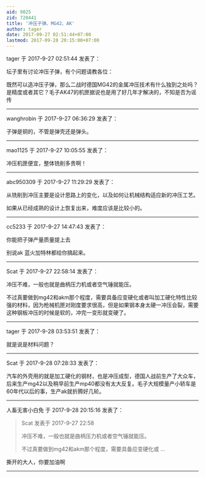```yaml
---
aid: 9025
zid: 720441
title: '冲压子弹、MG42、AK'
author: tager
date: 2017-09-27 02:51:44+07:00
lastmod: 2017-09-28 20:15:00+07:00
---
```


tager 于 2017-9-27 02:51:44 发表了：

坛子里有讨论冲压子弹，有个问题请教各位：

既然可以造冲压子弹，那么二战时德国MG42的金属冲压技术有什么独到之处吗？是精度或者其它？毛子AK47的机匣据说也是用了好几年才解决的，不知是否为谣传

---------

wanghrobin 于 2017-9-27 06:36:29 发表了：

子弹是铜的，不管是弹壳还是弹头。

---------

mao1125 于 2017-9-27 10:05:55 发表了：

冲压机匣便宜，整体铣削多贵啊！

---------

abc950309 于 2017-9-27 11:29:29 发表了：

从铣削到冲压主要是设计思路上的变化，以及如何让机械结构适应新的冲压工艺。

如果从已经成熟的设计上恢复出来，难度应该是比较小的。

---------

cc5233 于 2017-9-27 14:47:43 发表了：

你能把子弹产量质量提上去

别说ak 蓝火加特林都给你搞起来。

---------

Scat 于 2017-9-27 22:58:14 发表了：

冲压不难，一般也就是曲柄压力机或者空气锤就能压。

不过真要做到mg42和akm那个程度，需要具备应变硬化或者叫加工硬化特性比较强的材料，因为枪械机匣对刚度要求很高，但是如果钢本身太硬一冲压会裂，需要这种钢板冲压的时候是软的，冲完一变形就变硬了。

---------

tager 于 2017-9-28 03:53:51 发表了：

就是说是材料问题？

---------

Scat 于 2017-9-28 07:28:33 发表了：

汽车的外壳用的就是加工硬化的钢材，也是冲压成型，德国人战前生产了大众车，后来生产mg42以及稍早前生产mp40都没有太大反复。毛子大规模量产小轿车是60年代以后的事，生产ak就折腾好几轮。

---------

人畜无害小白免 于 2017-9-28 20:15:16 发表了：

> Scat 发表于 2017-9-27 22:58
> 
> 冲压不难，一般也就是曲柄压力机或者空气锤就能压。
> 
> 不过真要做到mg42和akm那个程度，需要具备应变硬化或 ...



撕开的大人，你要加油啊

---------


